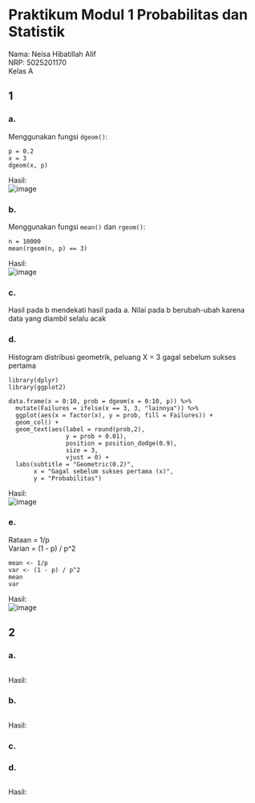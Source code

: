 # Praktikum Modul 1 Probabilitas dan Statistik

Nama: Neisa Hibatillah Alif <br />
NRP: 5025201170 <br />
Kelas A 

## 1
### a. <br />
Menggunakan fungsi `dgeom()`:
```
p = 0.2
x = 3
dgeom(x, p)
```
Hasil: <br />
![image](https://user-images.githubusercontent.com/72701806/162611163-2fd247e6-a2e1-47a4-b54f-78c3cc9096f9.png)

### b. <br />
Menggunakan fungsi `mean()` dan `rgeom()`:
```
n = 10000
mean(rgeom(n, p) == 3)
```
Hasil: <br />
![image](https://user-images.githubusercontent.com/72701806/162611292-aa025a6d-7b81-47e6-8d0d-5e1c67c80bca.png)

### c. <br />
Hasil pada b mendekati hasil pada a. Nilai pada b berubah-ubah karena data yang diambil selalu acak

### d. <br />
Histogram distribusi geometrik, peluang X = 3 gagal sebelum sukses pertama <br />

```
library(dplyr)
library(ggplot2)

data.frame(x = 0:10, prob = dgeom(x = 0:10, p)) %>%
  mutate(Failures = ifelse(x == 3, 3, "lainnya")) %>%
  ggplot(aes(x = factor(x), y = prob, fill = Failures)) +
  geom_col() + 
  geom_text(aes(label = round(prob,2), 
                y = prob + 0.01),
                position = position_dodge(0.9),
                size = 3,
                vjust = 0) +
  labs(subtitle = "Geometric(0.2)",
       x = "Gagal sebelum sukses pertama (x)",
       y = "Probabilitas")
```
Hasil: <br />
![image](https://user-images.githubusercontent.com/72701806/162611451-7cb094ea-3cac-4864-b503-dbf5116c006e.png)

### e. <br />
Rataan = 1/p <br />
Varian = (1 - p) / p^2 <br />
```
mean <- 1/p
var <- (1 - p) / p^2
mean
var
```
Hasil: <br />
![image](https://user-images.githubusercontent.com/72701806/162611519-3a359b8b-a18c-4910-ba66-3f74c8349db0.png)

## 2
### a. <br />

```

```
Hasil: <br />


### b. <br />

```

```
Hasil: <br />


### c. <br />


### d. <br />


```

```
Hasil: <br />



